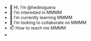 - 👋 Hi, I’m @hednoguera
- 👀 I’m interested in MMMM
- 🌱 I’m currently learning MMMM
- 💞️ I’m looking to collaborate on MMMM
- 📫 How to reach me MMMM
- 
<!---
hednoguera/hednoguera is a ✨ special ✨ repository because its `README.md` (this file) appears on your GitHub profile.
You can click the Preview link to take a look at your changes.
--->
